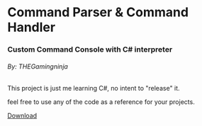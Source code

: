 # Command Parser & Command Handler
### Custom Command Console with C# interpreter
###### By: THEGamingninja

This project is just me learning C#, no intent to "release" it.

feel free to use any of the code as a reference for your projects.

[Download](https://minhaskamal.github.io/DownGit/#/home?url=https://github.com/gamingninja10/Command-Parsing/tree/master/CommandParser/CommandParser/bin/Debug)
